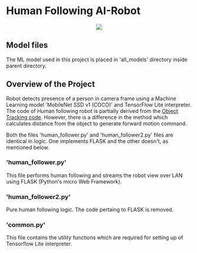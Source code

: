 # Human Following AI-Robot

<p align="center">
   <img src="https://github.com/jiteshsaini/files/blob/main/img/human_following.gif">
   
</p>

## Model files
The ML model used in this project is placed in 'all_models' directory inside parent directory.

## Overview of the Project
Robot detects presence of a person in camera frame using a Machine Learning model 'MobileNet SSD v1 (COCO)' and TensorFlow Lite interpreter. 
The code of Human following robot is partially derived from the <a href='https://github.com/jiteshsaini/robotics-level-4/tree/main/earthrover/object_tracking'>Object Tracking code</a>. However, there is a difference in the method which calculates distance from the object to generate forward motion command.

Both the files 'human_follower.py' and 'human_follower2.py' files are identical in logic. One implements FLASK and the other doesn't, as mentioned below.

### 'human_follower.py'
This file performs human following and streams the robot view over LAN using FLASK (Python's micro Web Framework). 

### 'human_follower2.py'
Pure human following logic. The code pertaing to FLASK is removed.

### 'common.py'
This file contains the utility functions which are required for setting up of Tensorflow Lite interpreter.

 
